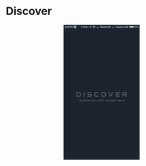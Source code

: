 # Discover

<p align="center">
  <img src="Discover Screenshots/Screenshot_2021-01-05-14-25-54-206_com.example.discover.png" width="200" title="Splash Screen">
  
</p>
